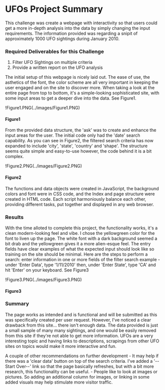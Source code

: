 # UFOs Project Summary

This challenge was create a webpage with interactivity so that users could get a more in-depth analysis into the data by simply changing the input requirements.  The information provided was regarding a snipit of approximately 1000 UFO sightings during January 2010.

### Required Deliverables for this Challenge

1. Filter UFO Sightings on multiple criteria
2. Provide a written report on the UFO analysis

The initial setup of this webpage is nicely laid out.  The ease of use, the asthetics of the font, the color scheme are all very important in keeping the user engaged and on the site to discover more.  When taking a look at the entire page from top to bottom, it's a simple-looking sophisticated site, with some input areas to get a deeper dive into the data.  See Figure1.


!Figure1.PNG(../images/Figure1.PNG)
#### Figure1

From the provided data structure, the 'ask' was to create and enhance the input areas for the user.  The initial code only had the 'date' search capability.  As you can see in Figure2, the filtered search criteria has now expanded to include 'city', 'state', 'country' and 'shape'.  The structure seems quite simple and easy-to-use however, the code behind it is a bit complex.

!Figure2.PNG(../images/Figure2.PNG)
#### Figure2

The functions and data objects were created in JavaScript, the background colors and font were in CSS code, and the Index and page structure were created in HTML code.  Each script harmoniously balance each other, providing different tasks, put together and displayed in any web browser.

### Results

With the time alloted to complete this project, the functionality works, it's a clean modern-looking feel and vibe.  I chose the yellowgreen color for the font to liven up the page.  The white font with a dark background seemed a bit drab and the yellowgreen gives it a more alien-esque feel.  The entry fields have clear examples of what the expected input should look like so training on the site should be minimal.  Here are the steps to perform a search: 
    enter information in one or more fields of the filter search
        example - under 'Enter Data', type '1/11/2010' then, under 'Enter State', type 'CA' and hit 'Enter' on your keyboard.  See Figure3

!Figure3.PNG(../images/Figure3.PNG)

#### Figure3

### Summary

The page works as intended and is functional and will be submitted as this was specifically created per user request.  However, I've noticed a clear drawback from this site... there isn't enough data.  The data provided is just a small sample of many many sightings, and one would be easily removed from this site if they're not able to get more information.  UFOs are a very interesting topic and having links to descriptions, scrapings from other UFO sites on topics would make it more interactive and fun.

A couple of other recommendations on further development
    - It may help if there was a 'clear data' button on top of the search criteria.  I've added a '--Start Over--' link so that the page basically refreshes, but with a bit more research, this functionality can be useful.
    - People like to look at images or pictures.  So adding an additional column for images, or linking in some added visuals may help stimulate more visitor traffic.